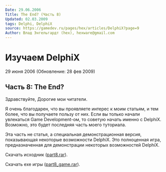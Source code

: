 ```yaml
---
Date: 29.06.2006
Title: The End? (Часть 8)
Updated: 02.03.2009
tags: Delphi, DelphiX
source: https://gamedev.ru/pages/hex/articles/DelphiX?page=9
Author: Влад Энгельгардт (hex), hexware@gmail.com
---
```


# Изучаем DelphiX

29 июня 2006 (Обновление: 28 фев 2009)


## Часть 8: The End?

Здравствуйте, Дорогие мои читатели.

Я очень благодарен, что вы проявляете интерес к моим статьям,
и тем более, что вы получаете пользу от них.
Если вы только начали увлекаться Game Development-ом,
то советую начать именно с DelphiX.
Возможно, это будет последняя часть моего туториала.

Эта часть не статья, а специальная демонстрационная версия,
показывающая некоторые возможности DelphiX.
Это полноценная игра, предназначенная для демонстрации некоторых возможностей DelphiX.

Скачать исходник ([part8.rar](part8.rar)).

Скачать exe игры ([part8\_game.rar](part8_game.rar)).

